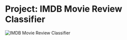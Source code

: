 # Project: IMDB Movie Review Classifier
![IMDB Movie Review Classifier](https://github.com/kunmukh/Interesting-Projects/blob/master/IMDB_Movie_Review_Predictor.gif)
